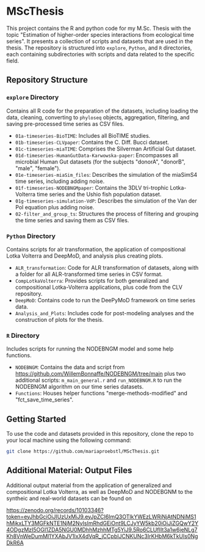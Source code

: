 
# MScThesis

<!-- badges: start -->
<!-- badges: end -->

This project contains the R and python code for my M.Sc. Thesis with the topic "Estimation of higher-order species interactions from ecological time series".
It presents a collection of scripts and datasets that are used in the thesis.
The repository is structured into `explore`, `Python`, and `R` directories, each containing subdirectories with scripts and data related to the specific field.


## Repository Structure

### `explore` Directory

Contains all R code for the preparation of the datasets, including loading the data, cleaning, converting to `phyloseq` objects, aggregation, filtering, and saving pre-processed time series as CSV files.

- `01a-timeseries-BioTIME`: Includes all BioTIME studies.
- `01b-timeseries-CLVpaper`: Contains the C. Diff. Bucci dataset.
- `01c-timeseries-miaTIME`: Comprises the Silverman Artificial Gut dataset.
- `01d-timeseries-HumanGutData-Karwowska-paper`: Encompasses all microbial Human Gut datasets (for the subjects "donorA", "donorB", "male", "female").
- `01e-timeseries-miaSim_files`: Describes the simulation of the miaSimS4 time series, including adding noise.
- `01f-timeseries-NODEBNGMpaper`: Contains the 3DLV tri-trophic Lotka-Volterra time series and the Ushio fish population dataset.
- `01g-timeseries-simulation-VdP`: Describes the simulation of the Van der Pol equation plus adding noise.
- `02-filter_and_group_ts`: Structures the process of filtering and grouping the time series and saving them as CSV files.

### `Python` Directory

Contains scripts for alr transformation, the application of compositional Lotka Volterra and DeepMoD, and analysis plus creating plots.

- `ALR_transformation`: Code for ALR transformation of datasets, along with a folder for all ALR-transformed time series in CSV format.
- `CompLotkaVolterra`: Provides scripts for both generalized and compositional Lotka-Volterra applications, plus code from the CLV repository.
- `DeepMoD`: Contains code to run the DeePyMoD framework on time series data.
- `Analysis_and_Plots`: Includes code for post-modeling analyses and the construction of plots for the thesis.

### `R` Directory

Includes scripts for running the NODEBNGM model and some help functions.

- `NODEBNGM`: Contains the data and script from https://github.com/WillemBonnaffe/NODEBNGM/tree/main plus two additional scripts: `m_main_general.r` and `run_NODEBNGM.R` to run the NODEBNGM algorithm on our time series datasets.
- `Functions`: Houses helper functions "merge-methods-modified" and "fct_save_time_series".


## Getting Started

To use the code and datasets provided in this repository, clone the repo to your local machine using the following command:

```bash
git clone https://github.com/mariaproebstl/MScThesis.git
```


## Additional Material: Output Files

Additional output material from the application of generalized and compositional Lotka Volterra, as well as DeepMoD and NODEBGNM to the syntheic and real-world datasets can be found on

https://zenodo.org/records/10103346?token=eyJhbGciOiJIUzUxMiJ9.eyJpZCI6ImQ3OTlkYWEzLWRjNjAtNDNiMS1hMjkxLTY3MGFkNTE1NjM2NyIsImRhdGEiOnt9LCJyYW5kb20iOiJiZGQwY2Y4ODgzMzI5OGI1ZDA5NGU0MDhhMzhhMTg5YiJ9.5Ro6CLUfIIt3a1w6jeNLg7Kh8VnWeDumMl1YXAbJV1lxX4dVqR_jCCpbIJCNKUNc3IrKHbM6kTkUIs0NgDkR6A